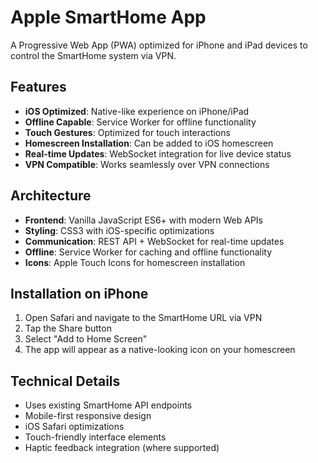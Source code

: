 # Apple SmartHome App

A Progressive Web App (PWA) optimized for iPhone and iPad devices to control the SmartHome system via VPN.

## Features

- **iOS Optimized**: Native-like experience on iPhone/iPad
- **Offline Capable**: Service Worker for offline functionality
- **Touch Gestures**: Optimized for touch interactions
- **Homescreen Installation**: Can be added to iOS homescreen
- **Real-time Updates**: WebSocket integration for live device status
- **VPN Compatible**: Works seamlessly over VPN connections

## Architecture

- **Frontend**: Vanilla JavaScript ES6+ with modern Web APIs
- **Styling**: CSS3 with iOS-specific optimizations
- **Communication**: REST API + WebSocket for real-time updates
- **Offline**: Service Worker for caching and offline functionality
- **Icons**: Apple Touch Icons for homescreen installation

## Installation on iPhone

1. Open Safari and navigate to the SmartHome URL via VPN
2. Tap the Share button
3. Select "Add to Home Screen"
4. The app will appear as a native-looking icon on your homescreen

## Technical Details

- Uses existing SmartHome API endpoints
- Mobile-first responsive design
- iOS Safari optimizations
- Touch-friendly interface elements
- Haptic feedback integration (where supported)